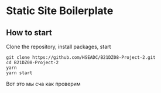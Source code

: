 # Static Site Boilerplate

## How to start

Clone the repository, install packages, start

```
git clone https://github.com/HSEADC/B21DZ08-Project-2.git
cd B21DZ08-Project-2
yarn
yarn start
```
Вот это мы сча как проверим
